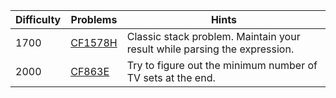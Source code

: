 | Difficulty | Problems | Hints |
| -------- | -------- |-------- |
| 1700 | [CF1578H](https://codeforces.com/problemset/problem/1578/H) | Classic stack problem. Maintain your result while parsing the expression. |
| 2000 | [CF863E](https://codeforces.com/problemset/problem/863/E) | Try to figure out the minimum number of TV sets at the end. |